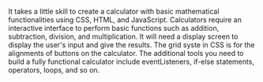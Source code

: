 It takes a little skill to create a calculator with basic mathematical functionalities using CSS, HTML, and JavaScript. Calculators require an interactive interface to perform basic functions such as addition, subtraction, division, and multiplication. It will need a display screen to display the user's input and give the results. The grid syste in CSS is for the alignments of buttons on the calculator.
The additional tools you need to build a fully functional calculator include eventListeners, if-else statements, operators, loops, and so on.
